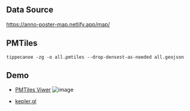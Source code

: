 ## Data Source
https://anno-poster-map.netlify.app/map/

## PMTiles
```
tippecanoe -zg -o all.pmtiles --drop-densest-as-needed all.geojson
```
## Demo
- [PMTiles Viwer](https://pmtiles.io/?url=https://shiwaku.github.io/tokyo-poster-map-2024/data/all.pmtiles#map=10.17/35.6757/139.5076)
![image](https://github.com/shiwaku/tokyo-poster-map-2024/assets/173521310/5ba5bacb-3d4e-4f49-843e-266bdc5b500d)

- [kepler.gl](https://shiwaku.github.io/tokyo-poster-map-2024/kepler.gl.html)
